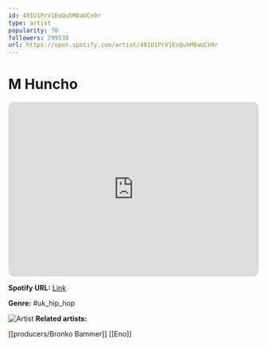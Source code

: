 ```yaml
---
id: 491U1PrV1EoQuhM0aUCn9r
type: artist
popularity: 70
followers: 299538
url: https://open.spotify.com/artist/491U1PrV1EoQuhM0aUCn9r
---
```

# M Huncho

<iframe style="border-radius:12px" src="https://open.spotify.com/embed/artist/491U1PrV1EoQuhM0aUCn9r" width="100%" height="352" frameBorder="0" allowfullscreen="" allow="autoplay; clipboard-write; encrypted-media; fullscreen; picture-in-picture" loading="lazy"></iframe>

**Spotify URL:** [Link](https://open.spotify.com/artist/491U1PrV1EoQuhM0aUCn9r)

**Genre:**  #uk_hip_hop

![Artist](https://i.scdn.co/image/ab6761610000e5eb2ed9610affc41ce3b55fcc14)
**Related artists:**

[[producers/Bronko Bammer]]
[[Eno]]
